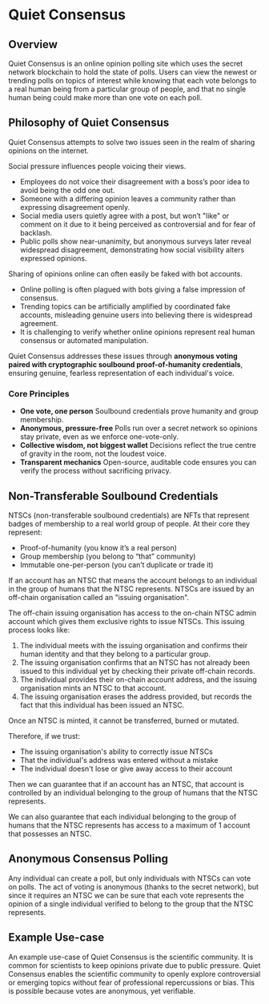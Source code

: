 # Quiet Consensus

## Overview
Quiet Consensus is an online opinion polling site which uses the secret network blockchain to hold the state of polls. Users can view the newest or trending polls on topics of interest while knowing that each vote belongs to a real human being from a particular group of people, and that no single human being could make more than one vote on each poll.


## Philosophy of Quiet Consensus
Quiet Consensus attempts to solve two issues seen in the realm of sharing opinions on the internet.

Social pressure influences people voicing their views. 

- Employees do not voice their disagreement with a boss’s poor idea to avoid being the odd one out.
- Someone with a differing opinion leaves a community rather than expressing disagreement openly.
- Social media users quietly agree with a post, but won’t "like" or comment on it due to it being perceived as controversial and for fear of backlash.
- Public polls show near-unanimity, but anonymous surveys later reveal widespread disagreement, demonstrating how social visibility alters expressed opinions.

Sharing of opinions online can often easily be faked with bot accounts.

- Online polling is often plagued with bots giving a false impression of consensus.
- Trending topics can be artificially amplified by coordinated fake accounts, misleading genuine users into believing there is widespread agreement.
- It is challenging to verify whether online opinions represent real human consensus or automated manipulation.

Quiet Consensus addresses these issues through **anonymous voting paired with cryptographic soulbound proof-of-humanity credentials**, ensuring genuine, fearless representation of each individual's voice.

### Core Principles
- **One vote, one person**
   Soulbound credentials prove humanity and group membership.
- **Anonymous, pressure-free**
   Polls run over a secret network so opinions stay private, even as we enforce one-vote-only.
- **Collective wisdom, not biggest wallet**
   Decisions reflect the true centre of gravity in the room, not the loudest voice.
- **Transparent mechanics**
   Open-source, auditable code ensures you can verify the process without sacrificing privacy.


## Non-Transferable Soulbound Credentials
NTSCs (non-transferable soulbound credentials) are NFTs that represent badges of membership to a real world group of people. At their core they represent:
 - Proof-of-humanity (you know it’s a real person)
 - Group membership (you belong to “that” community)
 - Immutable one-per-person (you can’t duplicate or trade it)

If an account has an NTSC that means the account belongs to an individual in the group of humans that the NTSC represents. NTSCs are issued by an off-chain organisation called an "issuing organisation".

The off-chain issuing organisation has access to the on-chain NTSC admin account which gives them exclusive rights to issue NTSCs. This issuing process looks like:
1) The individual meets with the issuing organisation and confirms their human identity and that they belong to a particular group.
2) The issuing organisation confirms that an NTSC has not already been issued to this individual yet by checking their private off-chain records.
3) The individual provides their on-chain account address, and the issuing organisation mints an NTSC to that account. 
4) The issuing organisation erases the address provided, but records the fact that this individual has been issued an NTSC.

Once an NTSC is minted, it cannot be transferred, burned or mutated.

Therefore, if we trust:
 - The issuing organisation's ability to correctly issue NTSCs
 - That the individual's address was entered without a mistake
 - The individual doesn't lose or give away access to their account

Then we can guarantee that if an account has an NTSC, that account is controlled by an individual belonging to the group of humans that the NTSC represents.

We can also guarantee that each individual belonging to the group of humans that the NTSC represents has access to a maximum of 1 account that possesses an NTSC.


## Anonymous Consensus Polling
Any individual can create a poll, but only individuals with NTSCs can vote on polls. The act of voting is anonymous (thanks to the secret network), but since it requires an NTSC we can be sure that each vote represents the opinion of a single individual verified to belong to the group that the NTSC represents.


## Example Use-case
An example use-case of Quiet Consensus is the scientific community. It is common for scientists to keep opinions private due to public pressure. Quiet Consensus enables the scientific community to openly explore controversial or emerging topics without fear of professional repercussions or bias. This is possible because votes are anonymous, yet verifiable.





